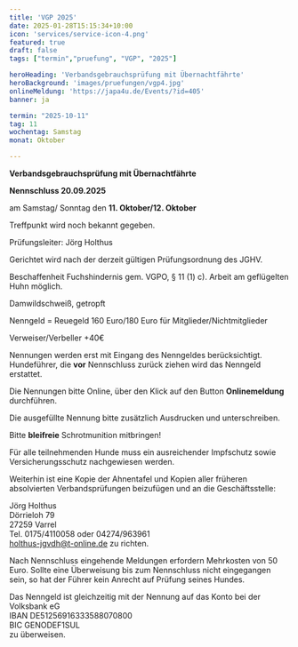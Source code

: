 ```yaml
---
title: 'VGP 2025'
date: 2025-01-28T15:15:34+10:00
icon: 'services/service-icon-4.png'
featured: true
draft: false
tags: ["termin","pruefung", "VGP", "2025"]

heroHeading: 'Verbandsgebrauchsprüfung mit Übernachtfährte'
heroBackground: 'images/pruefungen/vgp4.jpg'
onlineMeldung: 'https://japa4u.de/Events/?id=405'
banner: ja

termin: "2025-10-11"
tag: 11
wochentag: Samstag
monat: Oktober

---
```



**Verbandsgebrauchsprüfung mit Übernachtfährte**

**Nennschluss 20.09.2025**

am Samstag/ Sonntag den **11. Oktober/12. Oktober**

Treffpunkt wird noch bekannt gegeben.  

Prüfungsleiter: Jörg Holthus

Gerichtet wird nach der derzeit gültigen Prüfungsordnung des JGHV.

Beschaffenheit Fuchshindernis gem. VGPO, § 11 (1) c). Arbeit am geflügelten Huhn möglich.

Damwildschweiß, getropft

Nenngeld = Reuegeld 160 Euro/180 Euro für Mitglieder/Nichtmitglieder  

Verweiser/Verbeller +40€

Nennungen werden erst mit Eingang des Nenngeldes berücksichtigt. Hundeführer, die **vor** Nennschluss zurück ziehen wird das Nenngeld erstattet.

Die Nennungen bitte Online, über den Klick auf den Button **Onlinemeldung** durchführen.  

Die ausgefüllte Nennung bitte zusätzlich Ausdrucken und unterschreiben.

Bitte **bleifreie** Schrotmunition mitbringen!

Für alle teilnehmenden Hunde muss ein ausreichender Impfschutz sowie Versicherungsschutz nachgewiesen werden.

Weiterhin ist eine Kopie der Ahnentafel und Kopien aller früheren absolvierten Verbandsprüfungen beizufügen und an die Geschäftsstelle:  

Jörg Holthus  
Dörrieloh 79  
27259 Varrel  
Tel. 0175/4110058 oder 04274/963961  
holthus-jgvdh@t-online.de zu richten.  

Nach Nennschluss eingehende Meldungen erfordern Mehrkosten von 50 Euro. Sollte eine Überweisung bis zum Nennschluss nicht eingegangen sein, so hat der Führer kein Anrecht auf Prüfung seines Hundes.  

Das Nenngeld ist gleichzeitig mit der Nennung auf das Konto bei der Volksbank eG  
IBAN DE51256916333588070800  
BIC GENODEF1SUL  
zu überweisen.  

